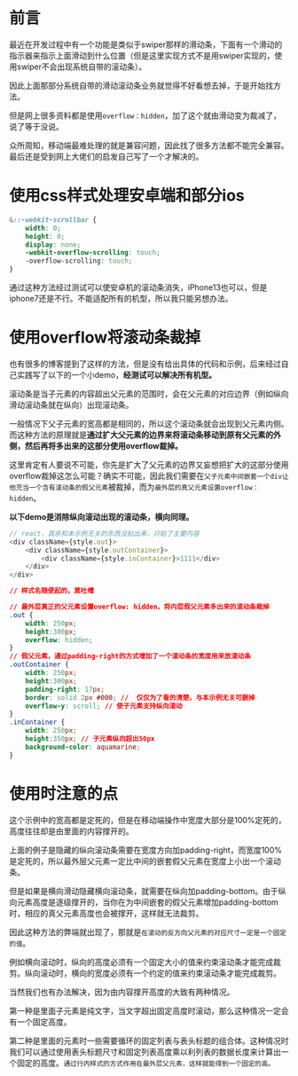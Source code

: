 # 前言
最近在开发过程中有一个功能是类似于swiper那样的滑动条，下面有一个滑动的指示器来指示上面滑动到什么位置（但是这里实现方式不是用swiper实现的，使用swiper不会出现系统自带的滚动条）。

因此上面那部分系统自带的滑动滚动条业务就觉得不好看想去掉，于是开始找方法。

但是网上很多资料都是使用`overflow：hidden`，加了这个就由滑动变为裁减了，说了等于没说。

众所周知，移动端最难处理的就是兼容问题，因此找了很多方法都不能完全兼容。最后还是受到网上大佬们的启发自己写了一个才解决的。

# 使用css样式处理安卓端和部分ios


```css
&::-webkit-scrollbar {
    width: 0;
    height: 0;
    display: none;
    -webkit-overflow-scrolling: touch;
    -overflow-scrolling: touch;
}
```
通过这种方法经过测试可以使安卓机的滚动条消失，iPhone13也可以，但是iphone7还是不行。不能适配所有的机型，所以我只能另想办法。
# 使用overflow将滚动条裁掉
也有很多的博客提到了这样的方法，但是没有给出具体的代码和示例，后来经过自己实践写了以下的一个小demo，**经测试可以解决所有机型。**

滚动条是当子元素的内容超出父元素的范围时，会在父元素的对应边界（例如纵向滑动滚动条就在纵向）出现滚动条。

一般情况下父子元素的宽高都是相同的，所以这个滚动条就会出现到父元素内侧。而这种方法的原理就是**通过扩大父元素的边界来将滚动条移动到原有父元素的外侧，然后再将多出来的这部分使用overflow裁掉。**

这里肯定有人要说不可能，你先是扩大了父元素的边界又妄想把扩大的这部分使用overflow裁掉这怎么可能？确实不可能，因此我们需要在`父子元素中间嵌套一个div让他充当一个含有滚动条的假父元素`被裁掉，而为`最外层的真父元素设置overflow：hidden`。

**以下demo是消除纵向滚动出现的滚动条，横向同理。**


```js
// react，其余和本示例无关的东西没贴出来，只贴了主要内容
<div className={style.out}>
    <div className={style.outContainer}>
        <div className={style.inContainer}>1111</div>
    </div>
</div>
```

```css
// 样式名随便起的，莫吐槽

// 最外层真正的父元素设置overflow: hidden，将内层假父元素多出来的滚动条裁掉
.out {
    width: 250px;
    height:300px;
    overflow: hidden;
}
// 假父元素，通过padding-right的方式增加了一个滚动条的宽度用来放滚动条
.outContainer {
    width: 250px;
    height:300px;
    padding-right: 17px;
    border: solid 2px #000; //  仅仅为了看的清楚，与本示例无关可删掉
    overflow-y: scroll; // 使子元素支持纵向滚动
}
.inContainer {
    width: 250px;
    height:350px; // 子元素纵向超出50px
    background-color: aquamarine;
}
```

# 使用时注意的点

这个示例中的宽高都是定死的，但是在移动端操作中宽度大部分是100%定死的，高度往往却是由里面的内容撑开的。

上面的例子是隐藏的纵向滚动条需要在宽度方向加padding-right，而宽度100%是定死的，所以最外层父元素一定比中间的嵌套假父元素在宽度上小出一个滚动条。

但是如果是横向滑动隐藏横向滚动条，就需要在纵向加padding-bottom。由于纵向元素高度是逐级撑开的，当你在为中间嵌套的假父元素增加padding-bottom时，相应的真父元素高度也会被撑开，这样就无法裁剪。

因此这种方法的弊端就出现了，那就是`在滚动的反方向父元素的对应尺寸一定是一个固定的值`。

例如横向滚动时，纵向的高度必须有一个固定大小的值来约束滚动条才能完成裁剪。纵向滚动时，横向的宽度必须有一个约定的值来约束滚动条才能完成裁剪。

当然我们也有办法解决，因为由内容撑开高度的大致有两种情况。

第一种是里面子元素是纯文字，当文字超出固定高度时滚动，那么这种情况一定会有一个固定高度。

第二种是里面的元素时一些需要循环的固定列表与表头标题的组合体。这种情况时我们可以通过使用表头标题尺寸和固定列表高度乘以利列表的数据长度来计算出一个固定的高度。`通过行内样式的方式作用在最外层父元素，这样就能得到一个固定的高。`





